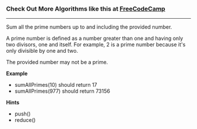

### Check Out More Algorithms like this at <a href="https://www.FreeCodeCamp.com"> FreeCodeCamp</a>
---
Sum all the prime numbers up to and including the provided number.

A prime number is defined as a number greater than one and having only two divisors, one and itself. For example, 2 is a prime number because it's only divisible by one and two.

The provided number may not be a prime.

**Example**
-   sumAllPrimes(10) should return 17
-   sumAllPrimes(977) should return 73156

**Hints**
-   push()
-   reduce()